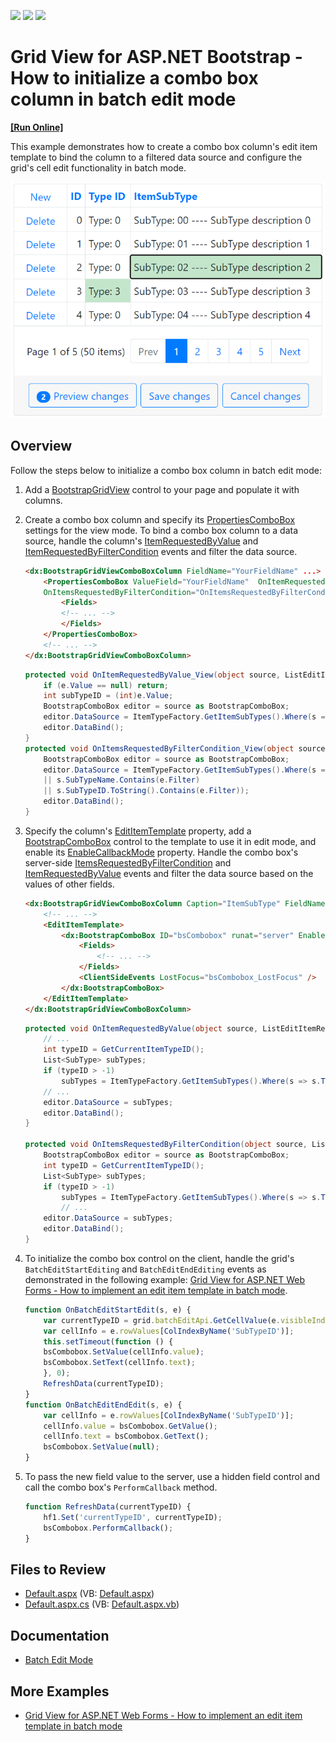 <!-- default badges list -->
![](https://img.shields.io/endpoint?url=https://codecentral.devexpress.com/api/v1/VersionRange/193504356/19.1.3%2B)
[![](https://img.shields.io/badge/Open_in_DevExpress_Support_Center-FF7200?style=flat-square&logo=DevExpress&logoColor=white)](https://supportcenter.devexpress.com/ticket/details/T828668)
[![](https://img.shields.io/badge/📖_How_to_use_DevExpress_Examples-e9f6fc?style=flat-square)](https://docs.devexpress.com/GeneralInformation/403183)
<!-- default badges end -->
# Grid View for ASP.NET Bootstrap - How to initialize a combo box column in batch edit mode
<!-- run online -->
**[[Run Online]](https://codecentral.devexpress.com/193504356/)**
<!-- run online end -->

This example demonstrates how to create a combo box column's edit item template to bind the column to a filtered data source and configure the grid's cell edit functionality in batch mode.

![Initialize combo box column](ComboBoxColumn.png)

## Overview

Follow the steps below to initialize a combo box column in batch edit mode:

1. Add a [BootstrapGridView](https://docs.devexpress.com/AspNetBootstrap/DevExpress.Web.Bootstrap.BootstrapGridView) control to your page and populate it with columns.

2. Create a combo box column and specify its [PropertiesComboBox](https://docs.devexpress.com/AspNetBootstrap/DevExpress.Web.Bootstrap.BootstrapGridViewComboBoxColumn.PropertiesComboBox) settings for the view mode. To bind a combo box column to a data source, handle the column's [ItemRequestedByValue](https://docs.devexpress.com/AspNet/DevExpress.Web.ASPxComboBox.ItemRequestedByValue) and [ItemRequestedByFilterCondition](https://docs.devexpress.com/AspNet/DevExpress.Web.ASPxComboBox.ItemsRequestedByFilterCondition) events and filter the data source.

    ```aspx
    <dx:BootstrapGridViewComboBoxColumn FieldName="YourFieldName" ...>
        <PropertiesComboBox ValueField="YourFieldName"	OnItemRequestedByValue="OnItemRequestedByValue_View"
        OnItemsRequestedByFilterCondition="OnItemsRequestedByFilterCondition_View" TextFormatString="{0}|{1}...">
            <Fields>
            <!-- ... -->
            </Fields>
        </PropertiesComboBox>
        <!-- ... -->
    </dx:BootstrapGridViewComboBoxColumn>
    ```

    ```cs
    protected void OnItemRequestedByValue_View(object source, ListEditItemRequestedByValueEventArgs e) {
        if (e.Value == null) return;
        int subTypeID = (int)e.Value;
        BootstrapComboBox editor = source as BootstrapComboBox;
        editor.DataSource = ItemTypeFactory.GetItemSubTypes().Where(s => s.SubTypeID == subTypeID);
        editor.DataBind();
    }
    protected void OnItemsRequestedByFilterCondition_View(object source, ListEditItemsRequestedByFilterConditionEventArgs e) {
        BootstrapComboBox editor = source as BootstrapComboBox;
        editor.DataSource = ItemTypeFactory.GetItemSubTypes().Where(s => s.SubTypeDescription.Contains(e.Filter)
        || s.SubTypeName.Contains(e.Filter)
        || s.SubTypeID.ToString().Contains(e.Filter));
        editor.DataBind();
    }
    ```

3. Specify the column's [EditItemTemplate](https://docs.devexpress.com/AspNet/DevExpress.Web.GridViewDataColumn.EditItemTemplate) property, add a [BootstrapComboBox](https://docs.devexpress.com/AspNetBootstrap/DevExpress.Web.Bootstrap.BootstrapComboBox) control to the template to use it in edit mode, and enable its [EnableCallbackMode]() property. Handle the combo box's server-side [ItemsRequestedByFilterCondition](https://docs.devexpress.com/AspNet/DevExpress.Web.ASPxComboBox.ItemsRequestedByFilterCondition) and [ItemRequestedByValue](https://docs.devexpress.com/AspNet/DevExpress.Web.ASPxComboBox.ItemRequestedByValue) events and filter the data source based on the values of other fields. 

    ```aspx
    <dx:BootstrapGridViewComboBoxColumn Caption="ItemSubType" FieldName="SubTypeID" VisibleIndex="4">
        <!-- ... -->
        <EditItemTemplate>
            <dx:BootstrapComboBox ID="bsCombobox" runat="server" EnableCallbackMode="true" ClientInstanceName="bsCombobox" OnItemRequestedByValue="OnItemRequestedByValue" OnItemsRequestedByFilterCondition="OnItemsRequestedByFilterCondition" ValueField="SubTypeID" TextFormatString="SubTypeID: {0} ---- Desription: {1}">
                <Fields>
                    <!-- ... -->
                </Fields>
                <ClientSideEvents LostFocus="bsCombobox_LostFocus" />
            </dx:BootstrapComboBox>
        </EditItemTemplate>
    </dx:BootstrapGridViewComboBoxColumn>
    ```

    ```cs
    protected void OnItemRequestedByValue(object source, ListEditItemRequestedByValueEventArgs e) {
        // ...
        int typeID = GetCurrentItemTypeID();
        List<SubType> subTypes;
        if (typeID > -1)
            subTypes = ItemTypeFactory.GetItemSubTypes().Where(s => s.TypeID == typeID && s.SubTypeID.ToString() == id).ToList();
        // ...
        editor.DataSource = subTypes;
        editor.DataBind();
    }

    protected void OnItemsRequestedByFilterCondition(object source, ListEditItemsRequestedByFilterConditionEventArgs e) {
        BootstrapComboBox editor = source as BootstrapComboBox;
        int typeID = GetCurrentItemTypeID();
        List<SubType> subTypes;
        if (typeID > -1)
            subTypes = ItemTypeFactory.GetItemSubTypes().Where(s => s.TypeID == typeID && (s.SubTypeDescription.Contains(e.Filter)
            // ...
        editor.DataSource = subTypes;
        editor.DataBind();
    }
    ```

4. To initialize the combo box control on the client, handle the grid's `BatchEditStartEditing` and `BatchEditEndEditing` events as demonstrated in the following example: [Grid View for ASP.NET Web Forms - How to implement an edit item template in batch mode](https://github.com/DevExpress-Examples/asp-net-web-forms-grid-edit-item-template-in-batch-mode).

    ```js
    function OnBatchEditStartEdit(s, e) {
        var currentTypeID = grid.batchEditApi.GetCellValue(e.visibleIndex, 'TypeID');
        var cellInfo = e.rowValues[ColIndexByName('SubTypeID')];
        this.setTimeout(function () {
        bsCombobox.SetValue(cellInfo.value);
        bsCombobox.SetText(cellInfo.text);
        }, 0);
        RefreshData(currentTypeID);
    }
    function OnBatchEditEndEdit(s, e) {
        var cellInfo = e.rowValues[ColIndexByName('SubTypeID')];
        cellInfo.value = bsCombobox.GetValue();
        cellInfo.text = bsCombobox.GetText();
        bsCombobox.SetValue(null);
    }
    ```

5. To pass the new field value to the server, use a hidden field control and call the combo box's `PerformCallback` method.

    ```js
    function RefreshData(currentTypeID) {
        hf1.Set('currentTypeID', currentTypeID);
        bsCombobox.PerformCallback();
    }
    ```

## Files to Review

* [Default.aspx](./CS/WebSite/Default.aspx) (VB: [Default.aspx](./VB/WebSite/Default.aspx))
* [Default.aspx.cs](./CS/WebSite/Default.aspx.cs) (VB: [Default.aspx.vb](./VB/WebSite/Default.aspx.vb))

## Documentation

* [Batch Edit Mode](https://docs.devexpress.com/AspNetBootstrap/118184/grid-view/data-editing/batch-edit-mode)

## More Examples

* [Grid View for ASP.NET Web Forms - How to implement an edit item template in batch mode](https://github.com/DevExpress-Examples/asp-net-web-forms-grid-edit-item-template-in-batch-mode)
